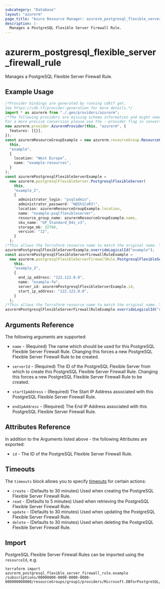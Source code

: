 ```yaml
---
subcategory: "Database"
layout: "azurerm"
page_title: "Azure Resource Manager: azurerm_postgresql_flexible_server_firewall_rule"
description: |-
  Manages a PostgreSQL Flexible Server Firewall Rule.
---
```


# azurerm\_postgresql\_flexible\_server\_firewall\_rule

Manages a PostgreSQL Flexible Server Firewall Rule.

## Example Usage

```typescript
/*Provider bindings are generated by running cdktf get.
See https://cdk.tf/provider-generation for more details.*/
import * as azurerm from "./.gen/providers/azurerm";
/*The following providers are missing schema information and might need manual adjustments to synthesize correctly: azurerm.
For a more precise conversion please use the --provider flag in convert.*/
new azurerm.provider.AzurermProvider(this, "azurerm", {
  features: [{}],
});
const azurermResourceGroupExample = new azurerm.resourceGroup.ResourceGroup(
  this,
  "example",
  {
    location: "West Europe",
    name: "example-resources",
  }
);
const azurermPostgresqlFlexibleServerExample =
  new azurerm.postgresqlFlexibleServer.PostgresqlFlexibleServer(
    this,
    "example_2",
    {
      administrator_login: "psqladmin",
      administrator_password: "H@Sh1CoR3!",
      location: azurermResourceGroupExample.location,
      name: "example-psqlflexibleserver",
      resource_group_name: azurermResourceGroupExample.name,
      sku_name: "GP_Standard_D4s_v3",
      storage_mb: 32768,
      version: "12",
    }
  );
/*This allows the Terraform resource name to match the original name. You can remove the call if you don't need them to match.*/
azurermPostgresqlFlexibleServerExample.overrideLogicalId("example");
const azurermPostgresqlFlexibleServerFirewallRuleExample =
  new azurerm.postgresqlFlexibleServerFirewallRule.PostgresqlFlexibleServerFirewallRule(
    this,
    "example_3",
    {
      end_ip_address: "122.122.0.0",
      name: "example-fw",
      server_id: azurermPostgresqlFlexibleServerExample.id,
      start_ip_address: "122.122.0.0",
    }
  );
/*This allows the Terraform resource name to match the original name. You can remove the call if you don't need them to match.*/
azurermPostgresqlFlexibleServerFirewallRuleExample.overrideLogicalId("example");

```

## Arguments Reference

The following arguments are supported:

*   `name` - (Required) The name which should be used for this PostgreSQL Flexible Server Firewall Rule. Changing this forces a new PostgreSQL Flexible Server Firewall Rule to be created.

*   `serverId` - (Required) The ID of the PostgreSQL Flexible Server from which to create this PostgreSQL Flexible Server Firewall Rule. Changing this forces a new PostgreSQL Flexible Server Firewall Rule to be created.

*   `startIpAddress` - (Required) The Start IP Address associated with this PostgreSQL Flexible Server Firewall Rule.

*   `endIpAddress` - (Required) The End IP Address associated with this PostgreSQL Flexible Server Firewall Rule.

## Attributes Reference

In addition to the Arguments listed above - the following Attributes are exported:

* `id` - The ID of the PostgreSQL Flexible Server Firewall Rule.

## Timeouts

The `timeouts` block allows you to specify [timeouts](https://www.terraform.io/language/resources/syntax#operation-timeouts) for certain actions:

* `create` - (Defaults to 30 minutes) Used when creating the PostgreSQL Flexible Server Firewall Rule.
* `read` - (Defaults to 5 minutes) Used when retrieving the PostgreSQL Flexible Server Firewall Rule.
* `update` - (Defaults to 30 minutes) Used when updating the PostgreSQL Flexible Server Firewall Rule.
* `delete` - (Defaults to 30 minutes) Used when deleting the PostgreSQL Flexible Server Firewall Rule.

## Import

PostgreSQL Flexible Server Firewall Rules can be imported using the `resourceId`, e.g.

```shell
terraform import azurerm_postgresql_flexible_server_firewall_rule.example /subscriptions/00000000-0000-0000-0000-000000000000/resourceGroups/group1/providers/Microsoft.DBforPostgreSQL/flexibleServers/flexibleServer1/firewallRules/firewallRule1
```
